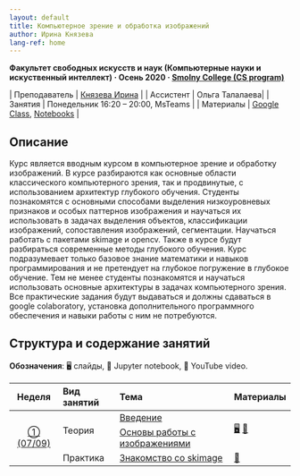 ```yaml
---
layout: default
title: Компьютерное зрение и обработка изображений
author: Ирина Князева
lang-ref: home
---
```


**Факультет свободных искусств и наук (Компьютерные науки и искуственный интеллект) · Осень 2020 · [Smolny College (CS program)](https://artesliberales.spbu.ru/en/education/bakalavariat/computer-science-and-artificial-intelligence)**

| Преподаватель | [Князева Ирина](https://artesliberales.spbu.ru/ru/faculty/personalii/knyazeva ) |
| Ассистент | Ольга Талалаева| 
| Занятия   | Понедельник 16:20 – 20:00,  MsTeams |
| Материалы   | [Google Class](https://classroom.google.com/c/MTUyOTU1MDM5Mjcz), [Notebooks](https://github.com/iknyazeva/CV2020/tree/master/assignments) |


## Описание

Курс является вводным курсом в компьютерное зрение и обработку изображений. В курсе разбираются как основные области классического компьютерного зрения, так и продвинутые, с использованием архитектур глубокого обучения. Студенты познакомятся с основными способами выделения низкоуровневых признаков и особых паттернов изображения и научаться их использовать в задачах выделения объектов, классификации изображений, сопоставления изображений, сегментации. Научаться работать с пакетами  skimage  и opencv. Также в курсе будут разбираться современные методы глубокого обучения. Курс подразумевает только базовое знание математики и навыков программирования и не претендует на глубокое погружение в глубокое обучение. Тем не менее студенты познакомятся и научаться использовать основные архитектуры в задачах компьютерного зрения. Все практические задания будут выдаваться  и должны сдаваться в google  colaboratory, установка дополнительного программного обеспечения и навыки работы с ним не потребуются.

## Структура и содержание занятий

**Обозначения**: 🖥 слайды, 📓 Jupyter notebook, 🎥 YouTube video.


<table>
<!-- =============================== HEADER ================================ -->
  <thead>
    <tr>
      <th>Неделя </th>
      <th align="left">Вид занятий</th>
      <th align="left">Тема</th>
      <th align="left">Материалы</th>
    </tr>
  </thead>
  <tbody>
<!-- =============================== WEEK 1 ================================ -->
    <tr>
      <td rowspan="3" align="center"><a href="week01/01">① (07/09)</a></td>
      <td rowspan="2">Теория</td>
      <td><a href="week01/01-1">Введение</a></td>
      <td rowspan="2">
        <a href="https://www.vision.rwth-aachen.de/media/course/SS/2019/computer-vision/cv19-part01-intro.pdf">🖥️</a>
        <a href="https://youtu.be/8jXIAWg_yHU">🎥</a>
      </td>
    </tr>
    <tr><td><a href="week01/01-2">  Основы работы с изображениями</a></td></tr>
    <tr>
      <td rowspan="1">Практика</td>
      <td><a href="en/week01/01-3">Знакомство со skimage</a></td>
      <td>
        <a href="https://colab.research.google.com/drive/1NvvoV3s7pKfNFGFqIYiejokziGfUXNME?usp=sharing">📓</a>
      </td>
    </tr>
  </tbody>
</table>
